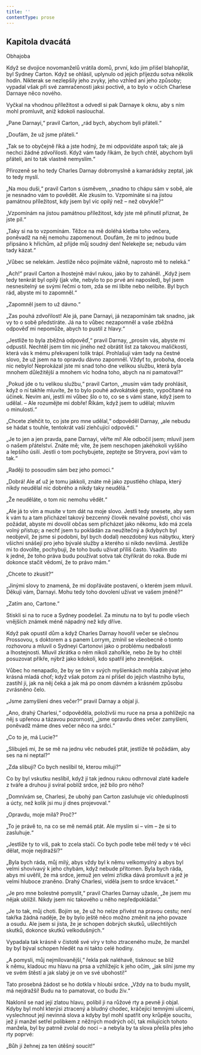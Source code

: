 ```yaml
---
title: ''
contentType: prose
---
```


## Kapitola dvacátá  
Obhajoba

  

Když se dvojice novomanželů vrátila domů, první, kdo jim přišel blahopřát, byl Sydney Carton. Když se ohlásil, uplynulo od jejich příjezdu sotva několik hodin. Nikterak se nezlepšily jeho zvyky, jeho vzhled ani jeho způsoby; vypadal však při své zamračenosti jaksi poctivě, a to bylo v očích Charlese Darnaye něco nového.

Vyčkal na vhodnou příležitost a odvedl si pak Darnaye k oknu, aby s ním mohl promluvit, aniž kdokoli naslouchal.

„Pane Darnayi,“ pravil Carton, „rád bych, abychom byli přáteli.“

„Doufám, že už jsme přáteli.“

„Tak se to obyčejně říká a jste hodný, že mi odpovídáte aspoň tak; ale já nechci žádné zdvořilosti. Když vám tady říkám, že bych chtěl, abychom byli přáteli, ani to tak vlastně nemyslím.“

Přirozeně se ho tedy Charles Darnay dobromyslně a kamarádsky zeptal, jak to tedy myslí.

„Na mou duši,“ pravil Carton s úsměvem, „snadno to chápu sám v sobě, ale je nesnadno vám to povědět. Ale zkusím to. Vzpomínáte si na jistou památnou příležitost, kdy jsem byl víc opilý než – než obvykle?“

„Vzpomínám na jistou památnou příležitost, kdy jste mě přinutil přiznat, že jste pil.“

„Taky si na to vzpomínám. Těžce na mě doléhá kletba toho večera, poněvadž na něj nemohu zapomenout. Doufám, že mi to jednou bude připsáno k hříchům, až přijde můj soudný den! Nelekejte se; nebudu vám tady kázat.“

„Vůbec se nelekám. Jestliže něco pojímáte vážně, naprosto mě to neleká.“

„Ach!“ pravil Carton a lhostejně mávl rukou, jako by to zaháněl. „Když jsem tedy tenkrát byl opilý (jak víte, nebylo to po prvé ani naposled), byl jsem nesnesitelný se svými řečmi o tom, zda se mi líbíte nebo nelíbíte. Byl bych rád, abyste mi to zapomněl.“

„Zapomněl jsem to už dávno.“

„Zas pouhá zdvořilost! Ale já, pane Darnayi, já nezapomínám tak snadno, jak vy to o sobě předstíráte. Já na to vůbec nezapomněl a vaše zběžná odpověď mi nepomůže, abych to pustil z hlavy.“

„Jestliže to byla zběžná odpověď,“ pravil Darnay, „prosím vás, abyste mi odpustil. Nechtěl jsem tím nic jiného než obrátit list za takovou maličkostí, která vás k mému překvapení tolik trápí. Prohlašuji vám tady na čestné slovo, že už jsem na to opravdu dávno zapomněl. Vždyť to, proboha, docela nic nebylo! Neprokázal jste mi snad toho dne velikou službu, která byla mnohem důležitější a mnohem víc hodna toho, abych na ni pamatoval?“

„Pokud jde o tu velikou službu,“ pravil Carton, „musím vám tady prohlásit, když o ní takhle mluvíte, že to bylo pouhé advokátské gesto, vypočítané na účinek. Nevím ani, jestli mi vůbec šlo o to, co se s vámi stane, když jsem to udělal. – Ale rozumějte mi dobře! Říkám, když jsem to udělal; mluvím o minulosti.“

„Chcete zlehčit to, co jste pro mne udělal,“ odpověděl Darnay, „ale nebudu se hádat s touhle, tentokrát vaší zlehčující odpovědí.“

„Je to jen a jen pravda, pane Darnayi, věřte mi! Ale odbočil jsem; mluvil jsem o našem přátelství. Znáte mě; víte, že jsem neschopen jakéhokoli vyššího a lepšího úsilí. Jestli o tom pochybujete, zeptejte se Stryvera, poví vám to tak.“

„Raději to posoudím sám bez jeho pomoci.“

„Dobrá! Ale ať už je tomu jakkoli, znáte mě jako zpustlého chlapa, který nikdy neudělal nic dobrého a nikdy taky neudělá.“

„Že neuděláte, o tom nic nemohu vědět.“

„Ale já to vím a musíte v tom dát na moje slovo. Jestli tedy snesete, aby sem k vám tu a tam přicházel takový bezcenný člověk nevalné pověsti, chci vás požádat, abyste mi dovolil občas sem přicházet jako někomu, kdo má zcela volný přístup; a nechť jsem tu pokládán za neužitečný a (kdybych byl neobjevil, že jsme si podobni, byl bych dodal) neozdobný kus nábytku, který všichni snášejí pro jeho bývalé služby a kterého si nikdo nevšímá. Jestliže mi to dovolíte, pochybuji, že toho budu užívat příliš často. Vsadím sto k jedné, že toho práva budu používat sotva tak čtyřikrát do roka. Bude mi dokonce stačit vědomí, že to právo mám.“

„Chcete to zkusit?“

„Jinými slovy to znamená, že mi dopřáváte postavení, o kterém jsem mluvil. Děkuji vám, Darnayi. Mohu tedy toho dovolení užívat ve vašem jméně?“

„Zatím ano, Cartone.“

Stiskli si na to ruce a Sydney poodešel. Za minutu na to byl tu podle všech vnějších známek méně nápadný než kdy dříve.

Když pak opustil dům a když Charles Darnay hovořil večer se slečnou Prossovou, s doktorem a s panem Lorrym, zmínil se všeobecně o tomto rozhovoru a mluvil o Sydneyi Cartonovi jako o problému nedbalosti a lhostejnosti. Mluvil zkrátka o něm nikoli zahořkle, nebo že by ho chtěl posuzovat příkře, nýbrž jako kdokoli, kdo spatřil jeho zevnějšek.

Vůbec ho nenapadlo, že by se tím v svých myšlenkách mohla zabývat jeho krásná mladá choť; když však potom za ní přišel do jejich vlastního bytu, zastihl ji, jak na něj čeká a jak má po onom dávném a krásném způsobu zvrásněno čelo.

„Jsme zamyšleni dnes večer?“ pravil Darnay a objal ji.

„Ano, drahý Charlesi,“ odpověděla, položivši mu ruce na prsa a pohlížejíc na něj s upřenou a tázavou pozorností, „jsme opravdu dnes večer zamyšleni, poněvadž máme dnes večer něco na srdci.“

„Co to je, má Lucie?“

„Slibuješ mi, že se mě na jednu věc nebudeš ptát, jestliže tě požádám, aby ses na ni neptal?“

„Zda slibuji? Co bych neslíbil té, kterou miluji?“

Co by byl vskutku neslíbil, když jí tak jednou rukou odhrnoval zlaté kadeře z tváře a druhou ji svíral poblíž srdce, jež bilo pro něho?

„Domnívám se, Charlesi, že ubohý pan Carton zasluhuje víc ohleduplnosti a úcty, než kolik jsi mu jí dnes projevoval.“

„Opravdu, moje milá? Proč?“

„To je právě to, na co se mě nemáš ptát. Ale myslím si – vím – že si to zasluhuje.“

„Jestliže ty to víš, pak to zcela stačí. Co bych podle tebe měl tedy v té věci dělat, moje nejdražší?“

„Byla bych ráda, můj milý, abys vždy byl k němu velkomyslný a abys byl velmi shovívavý k jeho chybám, když nebude přítomen. Byla bych ráda, abys mi uvěřil, že má srdce, jemuž jen velmi zřídka dává promluvit a jež je velmi hluboce zraněno. Drahý Charlesi, viděla jsem to srdce krvácet.“

„Je pro mne bolestné pomyslit,“ pravil Charles Darnay užasle, „že jsem mu nějak ublížil. Nikdy jsem nic takového u něho nepředpokládal.“

„Je to tak, můj choti. Bojím se, že už ho nelze přivést na pravou cestu; není takřka žádná naděje, že by bylo ještě něco možno změnit na jeho povaze a osudu. Ale jsem si jista, že je schopen dobrých skutků, ušlechtilých skutků, dokonce skutků velkodušných.“

Vypadala tak krásně v čistotě své víry v toho ztraceného muže, že manžel by byl býval schopen hledět na ni takto celé hodiny.

„A pomysli, můj nejmilovanější,“ řekla pak naléhavě, tisknouc se blíž k němu, kladouc mu hlavu na prsa a vzhlížejíc k jeho očím, „jak silní jsme my ve svém štěstí a jak slabý je on ve své ubohosti!“

Tato prosebná žádost se ho dotkla v hloubi srdce. „Vždy na to budu myslit, má nejdražší! Budu na to pamatovat, co budu živ.“

Naklonil se nad její zlatou hlavu, políbil ji na růžové rty a pevně ji objal. Kdyby byl mohl kterýsi ztracený a bludný chodec, kráčející temnými ulicemi, vyslechnout její nevinná slova a kdyby byl mohl spatřit ony krůpěje soucitu, jež jí manžel setřel polibkem z něžných modrých očí, tak milujících tohoto manžela, byl by patrně zvolal do noci – a nebyla by ta slova přešla přes jeho rty poprvé:

„Bůh jí žehnej za ten útěšný soucit!“
